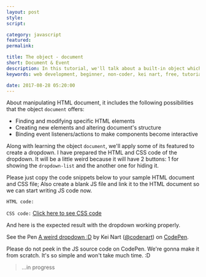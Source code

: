 ```yaml
---
layout: post
style:
script:

category: javascript
featured:
permalink:

title: The object - document
short: Document & Event
description: In this tutorial, we'll talk about a built-in object which allows manipulating HTML document; <br>And get to know how to make our webpages become interactive. <br>Let's start with the object - document.
keywords: web development, beginner, non-coder, kei nart, free, tutorial, coding, programming, code nart, javascript, object, dom, document object model, document, event

date: 2017-08-28 05:20:00
---
```


About manipulating HTML document, it includes the following possibilities that
the object `document` offers:

- Finding and modifying specific HTML elements
- Creating new elements and altering document's structure
- Binding event listeners/actions to make components become interactive

Along with learning the object `document`, we'll apply some of its featured to
create a dropdown. I have prepared the HTML and CSS code of the dropdown. It
will be a little weird because it will have 2 buttons: 1 for showing the
`dropdown-list` and the another one for hiding it.

Please just copy the code snippets below to your sample HTML document and CSS
file; Also create a blank JS file and link it to the HTML document so we can
start writing JS code now.

`HTML code:`
<script src="https://gist.github.com/codenart/ef2d53f28af5dc19d7b6f96edfbbbebe.js">
</script>

`CSS code:`
[Click here to see CSS code](https://gist.github.com/codenart/e35ac23245ec8d2d506c280cd6751ef2#file-dropdown-css)

And here is the expected result with the dropdown working properly.

<p data-height="500" data-theme-id="light"
   data-slug-hash="LrQXGj" data-default-tab="result" data-user="codenart"
   data-embed-version="2" data-pen-title="A weird dropdown :D" class="codepen">
   See the Pen <a href="https://codepen.io/codenart/pen/LrQXGj/">A weird dropdown :D</a>
   by Kei Nart (<a href="https://codepen.io/codenart">@codenart</a>) on
   <a href="https://codepen.io">CodePen</a>.
</p>
<script async src="https://static.codepen.io/assets/embed/ei.js"></script>

Please do not peek in the JS source code on CodePen. We're gonna make it from
scratch. It's so simple and won't take much time. :D

> ...in progress
